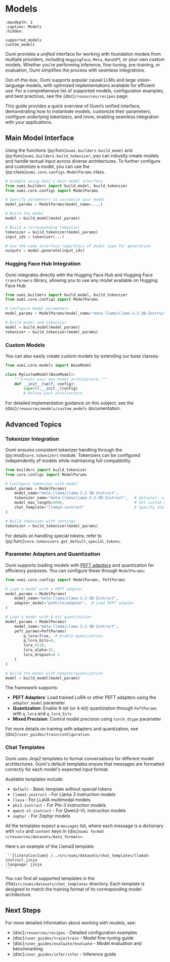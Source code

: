 # Models

```{toctree}
:maxdepth: 2
:caption: Models
:hidden:

supported_models
custom_models
```


Oumi provides a _unified_ interface for working with foundation models from multiple providers, including `HuggingFace`, `Meta`, `NanoGPT`, or your own custom models. Whether you’re performing inference, fine-tuning, pre-training, or evaluation, Oumi simplifies the process with _seamless_ integrations.

Out-of-the-box, Oumi supports popular causal LLMs and large vision-language models, with optimized implementations available for efficient use. For a comprehensive list of supported models, configuration examples, and best practices, see the {doc}`/resources/recipes` page.

This guide provides a quick overview of Oumi’s unified interface, demonstrating how to instantiate models, customize their parameters, configure underlying tokenizers, and more, enabling seamless integration with your applications.

## Main Model Interface

Using the functions {py:func}`oumi.builders.build_model` and {py:func}`oumi.builders.build_tokenizer`, you can robustly create models and handle textual input across diverse architectures. To further configure and customize a model, you can use the {py:class}`oumi.core.configs.ModelParams` class.

```python
# Example using Oumi's main model interface
from oumi.builders import build_model, build_tokenizer
from oumi.core.configs import ModelParams

# Specify parameters to customize your model
model_params = ModelParams(model_name=...,)

# Build the model
model = build_model(model_params)

# Build a corresponding tokenizer
tokenizer = build_tokenizer(model_params)
input_ids = tokenizer(...)

# Use the same interface regardless of model type for generation
outputs = model.generate(input_ids)
```

### Hugging Face Hub Integration

Oumi integrates directly with the Hugging Face Hub and Hugging Face `transformers` library, allowing you to use any model available on Hugging Face Hub:

```python
from oumi.builders import build_model, build_tokenizer
from oumi.core.configs import ModelParams

# Configure model parameters
model_params = ModelParams(model_name="meta-llama/Llama-3.2-3B-Instruct")

# Build model and tokenizer
model = build_model(model_params)
tokenizer = build_tokenizer(model_params)
```



### Custom Models

You can also easily create custom models by extending our base classes:

```python
from oumi.core.models import BaseModel

class MyCustomModel(BaseModel):
    """Create your own model architecture."""
    def __init__(self, config):
        super().__init__(config)
        # Define your architecture
```

For detailed implementation guidance on this subject, see the {doc}`/resources/models/custom_models` documentation.

## Advanced Topics
### Tokenizer Integration

Oumi ensures consistent tokenizer handling through the {py:mod}`core.tokenizers` module. Tokenizers can be configured independently of models while maintaining full compatibility.

```python
from builders import build_tokenizer
from core.configs import ModelParams

# Configure tokenizer with model
model_params = ModelParams(
    model_name="meta-llama/Llama-3.2-3B-Instruct",
    tokenizer_name="meta-llama/Llama-3.2-3B-Instruct",   # Optional: use different tokenizer
    model_max_length=4096,                               # Set custom max length
    chat_template="llama3-instruct"                      # Specify chat template
)

# Build tokenizer with settings
tokenizer = build_tokenizer(model_params)
```

For details on handling special tokens, refer to {py:func}`core.tokenizers.get_default_special_tokens`.

<!-- For advanced model configuration, see {py:class}`oumi.core.configs.ModelParams` and {py:class}`oumi.core.configs.PeftParams` for PEFT/LoRA support. -->

### Parameter Adapters and Quantization

Oumi supports loading models with <a target="_blank" href="https://arxiv.org/pdf/2403.14608">PEFT adapters</a> and quantization for efficiency purposes. You can configure these through `ModelParams`:

```python
from oumi.core.configs import ModelParams, PeftParams

# Load a model with a PEFT adapter
model_params = ModelParams(
    model_name="meta-llama/Llama-3.2-3B-Instruct",
    adapter_model="path/to/adapter",  # Load PEFT adapter
)

# Load a model with 8-bit quantization
model_params = ModelParams(
    model_name="meta-llama/Llama-3.2-3B-Instruct",
    peft_params=PeftParams(
        q_lora=True,  # Enable quantization
        q_lora_bits=8,
        lora_r=16,
        lora_alpha=32,
        lora_dropout=0.1
    )
)

# Build the model with adapter/quantization
model = build_model(model_params)
```

The framework supports:
- **PEFT Adapters**: Load trained LoRA or other PEFT adapters using the `adapter_model` parameter
- **Quantization**: Enable 8-bit (or 4-bit) quantization through `PeftParams` with `q_lora` and `q_lora_bits`
- **Mixed Precision**: Control model precision using `torch_dtype` parameter

For more details on training with adapters and quantization, see {doc}`/user_guides/train/configuration`.

### Chat Templates
Oumi uses Jinja2 templates to format conversations for different model architectures. Oumi's default templates ensure that messages are formatted correctly for each model's expected input format.

Available templates include:
- `default` - Basic template without special tokens
- `llama3-instruct` - For Llama 3 instruction models
- `llava` - For LLaVA multimodal models
- `phi3-instruct` - For Phi-3 instruction models
- `qwen2-vl-instruct` - For Qwen2-VL instruction models
- `zephyr` - For Zephyr models

All the templates expect a `messages` list, where each message is a dictionary with `role` and `content` keys in {doc}`oumi format </resources/datasets/data_formats>`.

Here's an example of the Llama3 template:

````{dropdown} src/oumi/datasets/chat_templates/llama3-instruct.jinja
```{literalinclude} /../src/oumi/datasets/chat_templates/llama3-instruct.jinja
:language: jinja
```
````

You can find all supported templates in the {file}`src/oumi/datasets/chat_templates` directory. Each template is designed to match the training format of its corresponding model architecture.

## Next Steps

For more detailed information about working with models, see:
- {doc}`/resources/recipes` - Detailed configuration examples
- {doc}`/user_guides/train/train` - Model fine-tuning guide
- {doc}`/user_guides/evaluate/evaluate` - Model evaluation and benchmarking
- {doc}`/user_guides/infer/infer` - Inference guide
